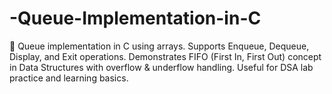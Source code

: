 # -Queue-Implementation-in-C
🚀 Queue implementation in C using arrays. Supports Enqueue, Dequeue, Display, and Exit operations. Demonstrates FIFO (First In, First Out) concept in Data Structures with overflow &amp; underflow handling. Useful for DSA lab practice and learning basics.
